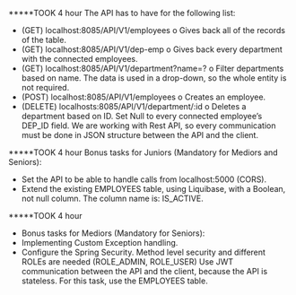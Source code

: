 *****TOOK 4 hour
The API has to have for the following list:
- (GET) localhost:8085/API/V1/employees
  o Gives back all of the records of the table.
- (GET) localhost:8085/API/V1/dep-emp
  o Gives back every department with the connected employees.
- (GET) localhost:8085/API/V1/department?name=?
  o Filter departments based on name. The data is used in a drop-down, so
  the whole entity is not required.
- (POST) localhost:8085/API/V1/employees
  o Creates an employee.
- (DELETE) localhosts:8085/API/V1/department/:id
  o Deletes a department based on ID. Set Null to every connected employee’s
  DEP_ID field.
  We are working with Rest API, so every communication must be done in JSON structure
  between the API and the client.



*****TOOK 4 hour
  Bonus tasks for Juniors (Mandatory for Mediors and Seniors):
- Set the API to be able to handle calls from localhost:5000 (CORS).
- Extend the existing EMPLOYEES table, using Liquibase, with a Boolean, not null
  column. The column name is: IS_ACTIVE.
 



*****TOOK 4 hour
- Bonus tasks for Mediors (Mandatory for Seniors):
- Implementing Custom Exception handling.
- Configure the Spring Security. Method level security and different ROLEs are
  needed (ROLE_ADMIN, ROLE_USER) Use JWT communication between the API
  and the client, because the API is stateless. For this task, use the EMPLOYEES
  table.